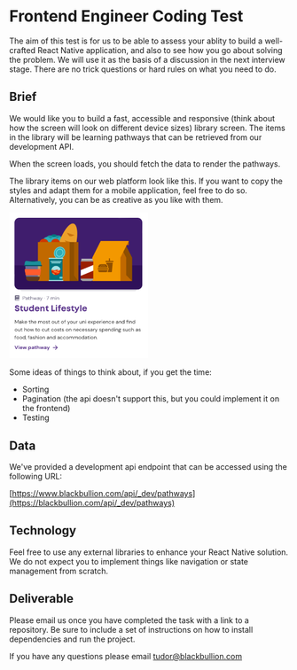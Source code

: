 
# Frontend Engineer Coding Test

The aim of this test is for us to be able to assess your ablity to build a well-crafted React Native application, and also to see how you go about solving the problem. We will use it as the basis of a discussion in the next interview stage. There are no trick questions or hard rules on what you need to do.

## Brief

We would like you to build a fast, accessible and responsive (think about how the screen will look on different device sizes) library screen. The items in the library will be learning pathways that can be retrieved from our development API.

When the screen loads, you should fetch the data to render the pathways.

The library items on our web platform look like this. If you want to copy the styles and adapt them for a mobile application, feel free to do so. Alternatively, you can be as creative as you like with them.

<img src="img/library_item.png" alt="Pathway tile" width="250" >

Some ideas of things to think about, if you get the time:

- Sorting
- Pagination (the api doesn't support this, but you could implement it on the frontend)
- Testing

## Data

We've provided a development api endpoint that can be accessed using the following URL:

[https://www.blackbullion.com/api/_dev/pathways](https://blackbullion.com/api/_dev/pathways)

## Technology

Feel free to use any external libraries to enhance your React Native solution. We do not expect you to implement things like navigation or state management from scratch.

## Deliverable

Please email us once you have completed the task with a link to a repository. Be sure to include a set of instructions on how to install dependencies and run the project.


If you have any questions please email [tudor@blackbullion.com](mailto:tudor@blackbullion.com)
